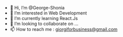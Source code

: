- 👋 Hi, I’m @George-Shonia
- 👀 I’m interested in Web Development
- 🌱 I’m currently learning React.Js
- 💞️ I’m looking to collaborate on ...
- 📫 How to reach me : giorgiforbusiness@gmail.com

<!---
George-Shonia/George-Shonia is a ✨ special ✨ repository because its `README.md` (this file) appears on your GitHub profile.
You can click the Preview link to take a look at your changes.
--->
